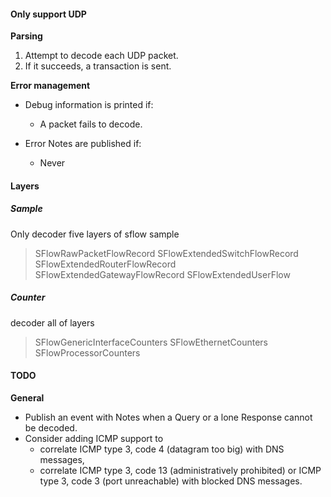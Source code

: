 #### Only support UDP

**Parsing**

1. Attempt to decode each UDP packet.
2. If it succeeds, a transaction is sent.

**Error management**
* Debug information is printed if:
  * A packet fails to decode.

* Error Notes are published if:
  * Never
  
#### Layers

##### Sample

Only decoder five layers of sflow sample

>SFlowRawPacketFlowRecord
SFlowExtendedSwitchFlowRecord
SFlowExtendedRouterFlowRecord
SFlowExtendedGatewayFlowRecord
SFlowExtendedUserFlow

##### Counter

decoder all of layers

>SFlowGenericInterfaceCounters
SFlowEthernetCounters
SFlowProcessorCounters

#### TODO

**General**
* Publish an event with Notes when a Query or a lone Response cannot be decoded.
* Consider adding ICMP support to
     - correlate ICMP type 3, code 4 (datagram too big) with DNS messages,
     - correlate ICMP type 3, code 13 (administratively prohibited) or
       ICMP type 3, code 3 (port unreachable) with blocked DNS messages.
